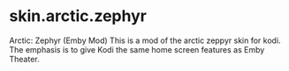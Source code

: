 # skin.arctic.zephyr
Arctic: Zephyr (Emby Mod)
This is a mod of the arctic zeppyr skin for kodi.  The emphasis is to give Kodi the same home screen features as Emby Theater.  

